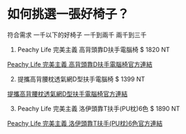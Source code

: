 # 如何挑選一張好椅子？

符合需求
一千以下的好椅子
一千到兩千
兩千到三千


1. Peachy Life 完美主義 高背頭靠D扶手電腦椅 $ 1820 NT

[Peachy Life 完美主義 高背頭靠D扶手電腦椅官方連結](https://tw.buy.yahoo.com/gdsale/Home-Feeling-%E9%9B%BB%E8%85%A6%E6%A4%85-D%E6%89%B6%E6%89%8B-%E5%8A%A0%E5%A4%A7%E8%85%B0%E6%9E%95-6658018.html)

2. 提攜高背腰枕透氣網D型扶手電腦椅 $ 1399 NT

[提攜高背腰枕透氣網D型扶手電腦椅官方連結](https://www.chlife.com.tw/SalePage/Index/7478757?lang=zh-TW)

3. Peachy Life 完美主義 洛伊頭靠T扶手(PU枕)6色 $ 1890 NT

[Peachy Life 完美主義 洛伊頭靠T扶手(PU枕)6色官方連結](https://www.peachy.com.tw/SalePage/index/2663287)
